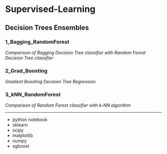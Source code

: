 # Supervised-Learning
## Decision Trees Ensembles

### 1_Bagging_RandomForest
_Comparison of Bagging Decision Tree classifier with Random Forest Decision Tree classifier_

### 2_Grad_Boosting
_Gradient Boosting Decision Tree Regression_


### 3_kNN_RandomForest
_Comparison of Random Forest classifier with k-NN algorithm_



______________________________________________________________________________________________________________________________

- python notebook
- sklearn
- scipy
- matplotlib
- numpy
- xgboost
